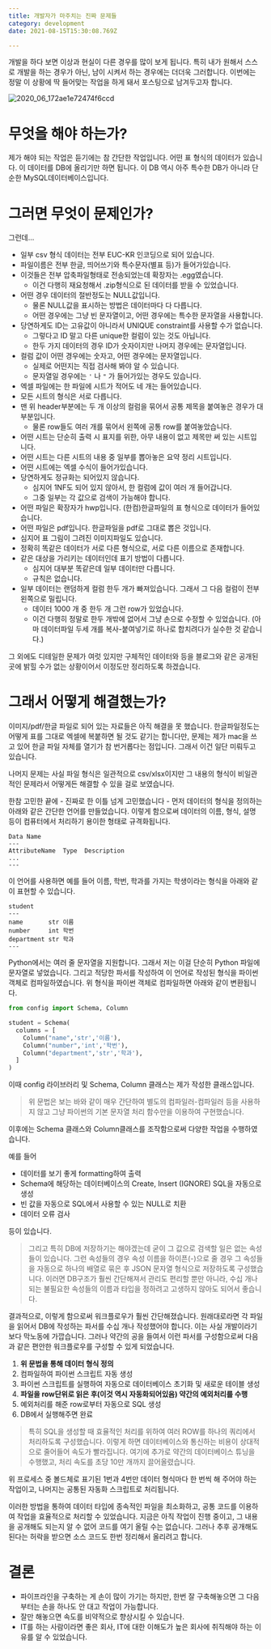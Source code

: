 ```yaml
---
title: 개발자가 마주치는 진짜 문제들
category: development
date: 2021-08-15T15:30:08.769Z

---
```


개발을 하다 보면 이상과 현실이 다른 경우를 많이 보게 됩니다. 특히 내가 원해서 스스로 개발을 하는 경우가 아닌, 남이 시켜서 하는 경우에는 더더욱 그러합니다. 이번에는 정말 이 상황에 딱 들어맞는 작업을 하게 돼서 포스팅으로 남겨두고자 합니다.

![2020_06_172ae1e72474f6ccd](imgs/2020_06_172ae1e72474f6ccd.jpg)

# 무엇을 해야 하는가?

제가 해야 되는 작업은 듣기에는 참 간단한 작업입니다.  어떤 표 형식의 데이터가 있습니다. 이 데이터를 DB에 올리기만 하면 됩니다. 이 DB 역시 아주 특수한 DB가 아니라 단순한 MySQL데이터베이스입니다.

# 그러면 무엇이 문제인가?

그런데...

- 일부 csv 형식 데이터는 전부 EUC-KR 인코딩으로 되어 있습니다.
- 파일이름은 전부 한글, 띄어쓰기와 특수문자(별표 등)가 들어가있습니다.
- 이것들은 전부 압축파일형태로 전송되었는데 확장자는 .egg였습니다.
  - 이건 다행히 재요청해서 .zip형식으로 된 데이터를 받을 수 있었습니다.
- 어떤 경우 데이터의 절반정도는 NULL값입니다.
  - 물론 NULL값을 표시하는 방법은 데이터마다 다 다릅니다.
  - 어떤 경우에는 그냥 빈 문자열이고, 어떤 경우에는 특수한 문자열을 사용합니다.
- 당연하게도 ID는 고유값이 아니라서 UNIQUE constraint를 사용할 수가 없습니다.
  - 그렇다고 ID 말고 다른 unique한 컬럼이 있는 것도 아닙니다.
  - 한두 가지 데이터의 경우 ID가 숫자이지만 나머지 경우에는 문자열입니다.
- 컬럼 값이 어떤 경우에는 숫자고, 어떤 경우에는 문자열입니다.
  - 실제로 어떤지는 직접 검사해 봐야 알 수 있습니다.
  - 문자열일 경우에는 `'` 나 `"` 가 들어가있는 경우도 있습니다.
- 엑셀 파일에는 한 파일에 시트가 적어도 네 개는 들어있습니다.
- 모든 시트의 형식은 서로 다릅니다.
- 맨 위 header부분에는 두 개 이상의 컬럼을 묶어서 공통 제목을 붙여놓은 경우가 대부분입니다.
  - 물론 row들도 여러 개를 묶어서 왼쪽에 공통 row를 붙여놓았습니다.
- 어떤 시트는 단순히 출력 시 표지를 위한, 아무 내용이 없고 제목만 써 있는 시트입니다.
- 어떤 시트는 다른 시트의 내용 중 일부를 뽑아놓은 요약 정리 시트입니다.
- 어떤 시트에는 엑셀 수식이 들어가있습니다.
- 당연하게도 정규화는 되어있지 않습니다.
  - 심지어 1NF도 되어 있지 않아서, 한 컬럼에 값이 여러 개 들어갑니다.
  - 그중 일부는 각 값으로 검색이 가능해야 합니다.
- 어떤 파일은 확장자가 hwp입니다. (한컴)한글파일의 표 형식으로 데이터가 들어있습니다.
- 어떤 파일은 pdf입니다. 한글파일을 pdf로 그대로 뽑은 것입니다.
- 심지어 표 그림이 그려진 이미지파일도 있습니다.
- 정확히 똑같은 데이터가 서로 다른 형식으로, 서로 다른 이름으로 존재합니다.
- 같은 대상을 가리키는 데이터인데 표기 방법이 다릅니다.
  - 심지어 대부분 똑같은데 일부 데이터만 다릅니다.
  - 규칙은 없습니다.
- 일부 데이터는 랜덤하게 컬럼 한두 개가 빠져있습니다. 그래서 그 다음 컬럼이 전부 왼쪽으로 밀립니다.
  - 데이터 1000 개 중 한두 개 그런 row가 있었습니다.
  - 이건 다행히 정말로 한두 개밖에 없어서 그냥 손으로 수정할 수 있었습니다. (아마 데이터파일 두세 개를 복사-붙여넣기로 하나로 합치려다가 실수한 것 같습니다.)

그 외에도 디테일한 문제가 여럿 있지만 구체적인 데이터와 등을 블로그와 같은 공개된 곳에 밝힐 수가 없는 상황이어서 이정도만 정리하도록 하겠습니다.

# 그래서 어떻게 해결했는가?

이미지/pdf/한글 파일로 되어 있는 자료들은 아직 해결을 못 했습니다. 한글파일정도는 어떻게 표를 그대로 엑셀에 복붙하면 될 것도 같기는 합니다만, 문제는 제가 mac을 쓰고 있어 한글 파일 자체를 열기가 참 번거롭다는 점입니다. 그래서 이건 일단 미뤄두고 있습니다.

나머지 문제는 사실 파일 형식은 일관적으로 csv/xlsx이지만 그 내용의 형식이 비일관적인 문제라서 어떻게든 해결할 수 있을 걸로 보였습니다.

한참 고민한 끝에 - 진짜로 한 이틀 넘게 고민했습니다 - 먼저 데이터의 형식을 정의하는 아래와 같은 간단한 언어를 만들었습니다. 이렇게 함으로써 데이터의 이름, 형식, 설명 등이 컴퓨터에서 처리하기 용이한 형태로 규격화됩니다.

```
Data Name
---
AttributeName  Type  Description
...
---
```

이 언어를 사용하면 예를 들어 이름, 학번, 학과를 가지는 학생이라는 형식을 아래와 같이 표현할 수 있습니다.

```
student
---
name       str 이름
number     int 학번
department str 학과
---
```

Python에서는 여러 줄 문자열을 지원합니다. 그래서 저는 이걸 단순히 Python 파일에 문자열로 넣었습니다. 그리고 적당한 파서를 작성하여 이 언어로 작성된 형식을 파이썬 객체로 컴파일하였습니다. 위 형식을 파이썬 객체로 컴파일하면 아래와 같이 변환됩니다.

```python
from config import Schema, Column

student = Schema(
  columns = [
    Column("name",'str','이름'),
    Column("number",'int','학번'),
    Column("department",'str','학과'),
  ]
)
```

이때 config 라이브러리 및 Schema, Column 클래스는 제가 작성한 클래스입니다.

> 위 문법은 보는 바와 같이 매우 간단하여 별도의 컴파일러-컴파일러 등을 사용하지 않고 그냥 파이썬의 기본 문자열 처리 함수만을 이용하여 구현했습니다.

이후에는 Schema 클래스와 Column클래스를 조작함으로써 다양한 작업을 수행하였습니다.

예를 들어

- 데이터를 보기 좋게 formatting하여 출력
- Schema에 해당하는 데이터베이스의 Create, Insert (IGNORE) SQL을 자동으로 생성
- 빈 값을 자동으로 SQL에서 사용할 수 있는 NULL로 치환
- 데이터 오류 검사

등이 있습니다.

> 그리고 특히 DB에 저장하기는 해야겠는데 굳이 그 값으로 검색할 일은 없는 속성들이 있습니다. 그런 속성들의 경우 속성 이름을 하이픈(-)으로 줄 경우 그 속성들을 자동으로 하나의 배열로 묶은 후 JSON 문자열 형식으로 저장하도록 구성했습니다. 이러면 DB구조가 훨씬 간단해져서 관리도 편리할 뿐만 아니라, 수십 개나 되는 불필요한 속성들의 이름과 타입을 정하려고 고생하지 않아도 되어서 좋습니다.

결과적으로, 이렇게 함으로써 워크플로우가 훨씬 간단해졌습니다. 원래대로라면 각 파일을 읽어서 DB에 작성하는 파서를 수십 개나 작성했어야 합니다. 이는 사실 개발이라기보다 막노동에 가깝습니다. 그러나 약간의 공을 들여서 이런 파서를 구성함으로써 다음과 같은 편안한 워크플로우를 구성할 수 있게 되었습니다.

1. **위 문법을 통해 데이터 형식 정의**
2. 컴파일하여 파이썬 스크립트 자동 생성
3. 파이썬 스크립트를 실행하여 자동으로 데이터베이스 초기화 및 새로운 테이블 생성
4. **파일을 row단위로 읽은 후(이것 역시 자동화되어있음) 약간의 예외처리를 수행**
5. 예외처리를 해준 row로부터 자동으로 SQL 생성
6. DB에서 실행해주면 완료

> 특히 SQL을 생성할 때 효율적인 처리를 위하여 여러 ROW를 하나의 쿼리에서 처리하도록 구성했습니다. 이렇게 하면 데이터베이스와 통신하는 비용이 상대적으로 줄어들어 속도가 빨라집니다. 여기에 추가로 약간의 데이터베이스 튜닝을 수행했고, 처리 속도를 초당 10만 개까지 끌어올렸습니다.

위 프로세스 중 볼드체로 표기된 1번과 4번만 데이터 형식마다 한 번씩 해 주어야 하는 작업이고, 나머지는 공통된 자동화 스크립트로 처리됩니다.

이러한 방법을 통하여 데이터 타입에 종속적인 파일을 최소화하고, 공통 코드를 이용하여 작업을 효율적으로 처리할 수 있었습니다. 지금은 아직 작업이 진행 중이고, 그 내용을 공개해도 되는지 알 수 없어 코드를 여기 올릴 수는 없습니다. 그러나 추후 공개해도 된다는 허락을 받으면 소스 코드도 한번 정리해서 올리려고 합니다.

# 결론

- 파이프라인을 구축하는 게 손이 많이 가기는 하지만, 한번 잘 구축해놓으면 그 다음부터는 손을 하나도 안 대고 작업이 가능합니다.
- 잘만 해놓으면 속도를 비약적으로 향상시킬 수 있습니다.
- IT를 하는 사람이라면 좋은 회사, IT에 대한 이해도가 높은 회사에 취직해야 하는 이유를 알 수 있었습니다.

